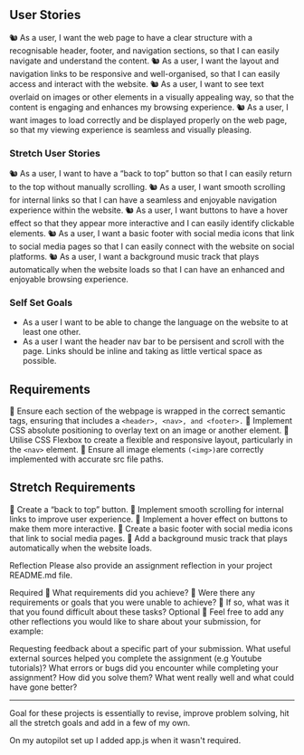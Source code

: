 #

## User Stories

🐿️ As a user, I want the web page to have a clear structure with a recognisable header, footer, and navigation sections, so that I can easily navigate and understand the content.
🐿️ As a user, I want the layout and navigation links to be responsive and well-organised, so that I can easily access and interact with the website.
🐿️ As a user, I want to see text overlaid on images or other elements in a visually appealing way, so that the content is engaging and enhances my browsing experience.
🐿️ As a user, I want images to load correctly and be displayed properly on the web page, so that my viewing experience is seamless and visually pleasing.

### Stretch User Stories

🐿️ As a user, I want to have a “back to top” button so that I can easily return to the top without manually scrolling.
🐿️ As a user, I want smooth scrolling for internal links so that I can have a seamless and enjoyable navigation experience within the website.
🐿️ As a user, I want buttons to have a hover effect so that they appear more interactive and I can easily identify clickable elements.
🐿️ As a user, I want a basic footer with social media icons that link to social media pages so that I can easily connect with the website on social platforms.
🐿️ As a user, I want a background music track that plays automatically when the website loads so that I can have an enhanced and enjoyable browsing experience.

### Self Set Goals

- As a user I want to be able to change the language on the website to at least one other.
- As a user I want the header nav bar to be persisent and scroll with the page. Links should be inline and taking as little vertical space as possible.

## Requirements

🎯 Ensure each section of the webpage is wrapped in the correct semantic tags, ensuring that includes a `<header>, <nav>, and <footer>.`
🎯 Implement CSS absolute positioning to overlay text on an image or another element.
🎯 Utilise CSS Flexbox to create a flexible and responsive layout, particularly in the `<nav>` element.
🎯 Ensure all image elements `(<img>)`are correctly implemented with accurate src file paths.

## Stretch Requirements

🏹 Create a “back to top” button.
🏹 Implement smooth scrolling for internal links to improve user experience.
🏹 Implement a hover effect on buttons to make them more interactive.
🏹 Create a basic footer with social media icons that link to social media pages.
🏹 Add a background music track that plays automatically when the website loads.

Reflection
Please also provide an assignment reflection in your project README.md file.

Required
🎯 What requirements did you achieve?
🎯 Were there any requirements or goals that you were unable to achieve?
🎯 If so, what was it that you found difficult about these tasks?
Optional
🏹 Feel free to add any other reflections you would like to share about your submission, for example:

Requesting feedback about a specific part of your submission.
What useful external sources helped you complete the assignment (e.g Youtube tutorials)?
What errors or bugs did you encounter while completing your assignment? How did you solve them?
What went really well and what could have gone better?

---
Goal for these projects is essentially to revise, improve problem solving, hit all the stretch goals and add in a few of my own.

On my autopilot set up I added app.js when it wasn't required.
